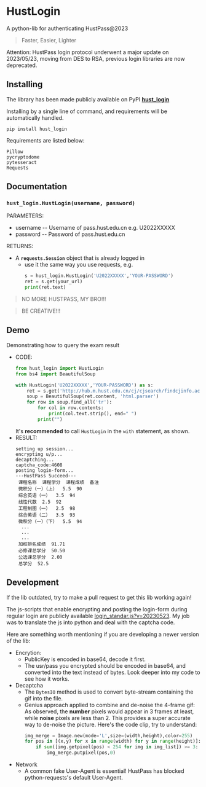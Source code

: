# HustLogin
A python-lib for authenticating HustPass@2023

> Faster, Easier, Lighter

Attention: HustPass login protocol underwent a major update on 2023/05/23, moving from DES to RSA, previous login libraries are now deprecated.

## Installing

The library has been made publicly available on PyPI **[hust_login](https://pypi.org/project/hust-login/)**

Installing by a single line of command, and requirements will be automatically handled.

```
pip install hust_login
```


Requirements are listed below:
```
Pillow
pycryptodome
pytesseract
Requests
```

## Documentation
### **```hust_login.HustLogin(username, password)```**

  PARAMETERS:
  - username -- Username of pass.hust.edu.cn  e.g. U2022XXXXX
  - password -- Password of pass.hust.edu.cn

  RETURNS:
  - A **```requests.Session```** object that is already logged in
    - use it the same way you use requests, e.g.
      ```python
      s = hust_login.HustLogin('U2022XXXXX','YOUR-PASSWORD')
      ret = s.get(your_url)
      print(ret.text)
      ```

> NO MORE HUSTPASS, MY BRO!!!

> BE CREATIVE!!!

## Demo
Demonstrating how to query the exam result
- CODE:
  ```python
  from hust_login import HustLogin
  from bs4 import BeautifulSoup
  
  with HustLogin('U2022XXXXX','YOUR-PASSWORD') as s:
      ret = s.get('http://hub.m.hust.edu.cn/cj/cjsearch/findcjinfo.action?xn=2022&xq=0')
      soup = BeautifulSoup(ret.content, 'html.parser')
      for row in soup.find_all('tr'):
          for col in row.contents:
              print(col.text.strip(), end=" ")
          print("")
  ```
  It's **recommended** to call ```HustLogin``` in the ```with``` statement, as shown.
- RESULT:
  ```
  setting up session...
  encrypting u/p...
  decaptching...
  captcha_code:4608
  posting login-form...
  ---HustPass Succeed---
   课程名称  课程学分  课程成绩  备注  
   微积分（一）（上）  5.5  90
   综合英语（一）  3.5  94
   线性代数  2.5  92
   工程制图（一）  2.5  98
   综合英语（二）  3.5  93
   微积分（一）（下）  5.5  94
    ...
    ...
    ...
   加权排名成绩  91.71
   必修课总学分  50.50
   公选课总学分  2.00
   总学分  52.5
  ```

## Development

If the lib outdated, try to make a pull request to get this lib working again!

The js-scripts that enable encrypting and posting the login-form during regular login are publicly available [login_standar.js?v=20230523](https://pass.hust.edu.cn/cas/comm/js/login_standar.js?v=20230523). My job was to translate the js into python and deal with the captcha code.

Here are something worth mentioning if you are developing a newer version of the lib:

- Encrytion: 
  - PublicKey is encoded in base64, decode it first.
  - The usr/pass you encrypted should be encoded in base64, and converted into the text instead of bytes. Look deeper into my code to see how it works.
- Decaptcha
  - The ```BytesIO``` method is used to convert byte-stream containing the gif into the file.
  - Genius approach applied to combine and de-noise the 4-frame gif: As observed, the **number** pixels would appear in 3 frames at least, while **noise** pixels are less than 2. This provides a super accurate way to de-noise the picture. Here's the code clip, try to understand:
    ```python
    img_merge = Image.new(mode='L',size=(width,height),color=255)
    for pos in [(x,y) for x in range(width) for y in range(height)]:
        if sum([img.getpixel(pos) < 254 for img in img_list]) >= 3:
            img_merge.putpixel(pos,0)
    ``` 
- Network
  - A common fake User-Agent is essential! HustPass has blocked python-requests's default User-Agent.



